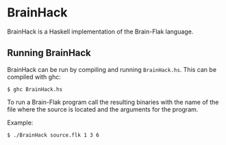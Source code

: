 # BrainHack

BrainHack is a Haskell implementation of the Brain-Flak language.

## Running BrainHack

BrainHack can be run by compiling and running `BrainHack.hs`.  This can be compiled with ghc:

    $ ghc BrainHack.hs

To run a Brain-Flak program call the resulting binaries with the name of the file where the source is located and the arguments for the program.

Example:

    $ ./BrainHack source.flk 1 3 6
